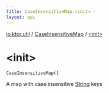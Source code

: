 ```yaml
---
title: CaseInsensitiveMap.<init> - 
layout: api
---
```


<div class='api-docs-breadcrumbs'><a href="../index.html">io.ktor.util</a> / <a href="index.html">CaseInsensitiveMap</a> / <a href="./-init-.html">&lt;init&gt;</a></div>

# &lt;init&gt;

<div class="signature"><code><span class="identifier">CaseInsensitiveMap</span><span class="symbol">(</span><span class="symbol">)</span></code></div>

A map with case insensitive <a href="https://kotlinlang.org/api/latest/jvm/stdlib/kotlin/-string/index.html">String</a> keys

